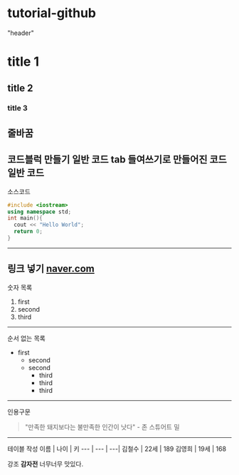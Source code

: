 # tutorial-github
"header"
# title 1
## title 2
### title 3

줄바꿈
---------------------------------
코드블럭 만들기
일반 코드
  tab 들여쓰기로 만들어진 코드
일반 코드
---------------------------------
소스코드
```c++
#include <iostream>
using namespace std;
int main(){
  cout << "Hello World";
  return 0;
}
```
---------------------------------
링크 넣기 
[naver.com](http://www.naver.com)
---------------------------------
숫자 목록
1. first
2. second
3. third
---------------------------------
순서 없는 목록
* first
  * second
  * second
    * third
    * third
    * third   
---------------------------------
인용구문
> "만족한 돼지보다는 불만족한 인간이 낫다" - 존 스튜어트 밀
---------------------------------
테이블 작성
이름 | 나이 | 키
--- | --- | ---|
김철수 | 22세 | 189
김영희 | 19세 | 168


강조
**감자전** 너무너무 맛있다.
